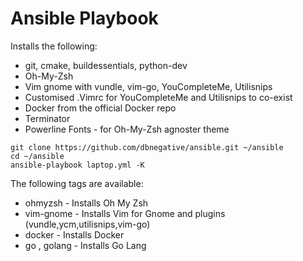 # Ansible Playbook 


Installs the following:

* git, cmake, buildessentials, python-dev
* Oh-My-Zsh
* Vim gnome with vundle, vim-go, YouCompleteMe, Utilisnips
* Customised .Vimrc for YouCompleteMe and Utilisnips to co-exist
* Docker from the official Docker repo
* Terminator
* Powerline Fonts - for Oh-My-Zsh agnoster theme

```
git clone https://github.com/dbnegative/ansible.git ~/ansible
cd ~/ansible
ansible-playbook laptop.yml -K
```

The following tags are available:
* ohmyzsh - Installs Oh My Zsh 
* vim-gnome - Installs Vim for Gnome and plugins (vundle,ycm,utilisnips,vim-go) 
* docker - Installs Docker
* go , golang - Installs Go Lang


